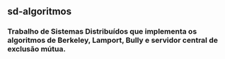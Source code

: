 ## sd-algoritmos
### Trabalho de Sistemas Distribuídos que implementa os algoritmos de Berkeley, Lamport, Bully e servidor central de exclusão mútua.
